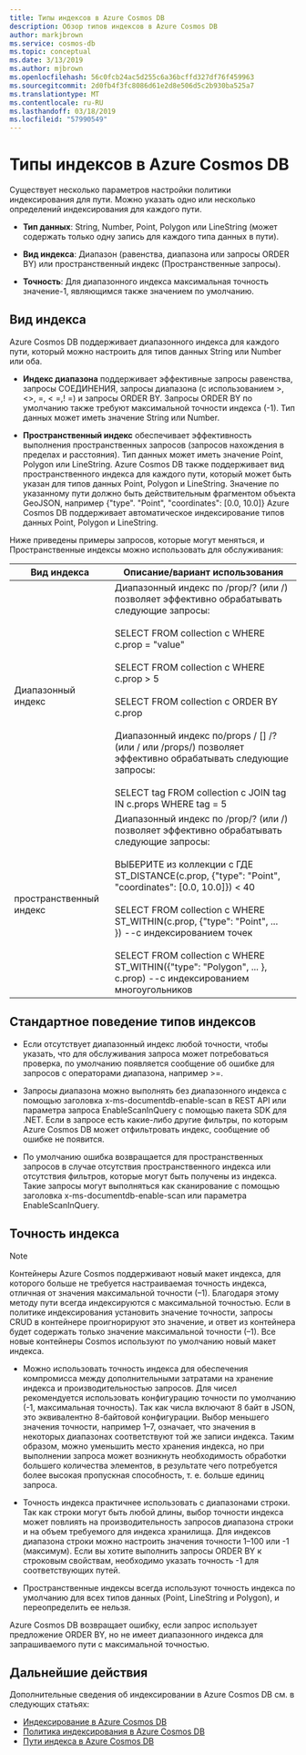 ```yaml
---
title: Типы индексов в Azure Cosmos DB
description: Обзор типов индексов в Azure Cosmos DB
author: markjbrown
ms.service: cosmos-db
ms.topic: conceptual
ms.date: 3/13/2019
ms.author: mjbrown
ms.openlocfilehash: 56c0fcb24ac5d255c6a36bcffd327df76f459963
ms.sourcegitcommit: 2d0fb4f3fc8086d61e2d8e506d5c2b930ba525a7
ms.translationtype: MT
ms.contentlocale: ru-RU
ms.lasthandoff: 03/18/2019
ms.locfileid: "57990549"
---
```

# <a name="index-types-in-azure-cosmos-db"></a>Типы индексов в Azure Cosmos DB

Существует несколько параметров настройки политики индексирования для пути. Можно указать одно или несколько определений индексирования для каждого пути.

- **Тип данных**: String, Number, Point, Polygon или LineString (может содержать только одну запись для каждого типа данных в пути).

- **Вид индекса**: Диапазон (равенства, диапазона или запросы ORDER BY) или пространственный индекс (Пространственные запросы).

- **Точность**: Для диапазонного индекса максимальная точность значение-1, являющимся также значением по умолчанию.

## <a name="index-kind"></a>Вид индекса

Azure Cosmos DB поддерживает диапазонного индекса для каждого пути, который можно настроить для типов данных String или Number или оба.

- **Индекс диапазона** поддерживает эффективные запросы равенства, запросы СОЕДИНЕНИЯ, запросы диапазона (с использованием >, <>, =, < =,! =) и запросы ORDER BY. Запросы ORDER BY по умолчанию также требуют максимальной точности индекса (-1). Тип данных может иметь значение String или Number.

- **Пространственный индекс** обеспечивает эффективность выполнения пространственных запросов (запросов нахождения в пределах и расстояния). Тип данных может иметь значение Point, Polygon или LineString. Azure Cosmos DB также поддерживает вид пространственного индекса для каждого пути, который может быть указан для типов данных Point, Polygon и LineString. Значение по указанному пути должно быть действительным фрагментом объекта GeoJSON, например {"type". "Point", "coordinates": [0.0, 10.0]} Azure Cosmos DB поддерживает автоматическое индексирование типов данных Point, Polygon и LineString.

Ниже приведены примеры запросов, которые могут меняться, и Пространственные индексы можно использовать для обслуживания:

| **Вид индекса** | **Описание/вариант использования** |
| ---------- | ---------------- |
| Диапазонный индекс      | Диапазонный индекс по /prop/? (или /) позволяет эффективно обрабатывать следующие запросы:<br><br>SELECT FROM collection c WHERE c.prop = "value"<br><br>SELECT FROM collection c WHERE c.prop > 5<br><br>SELECT FROM collection c ORDER BY c.prop<br><br>Диапазонный индекс по/props / [] /? (или / или /props/) позволяет эффективно обрабатывать следующие запросы:<br><br>SELECT tag FROM collection c JOIN tag IN c.props WHERE tag = 5  |
| пространственный индекс    | Диапазонный индекс по /prop/? (или /) позволяет эффективно обрабатывать следующие запросы:<br><br>ВЫБЕРИТЕ из коллекции c ГДЕ ST_DISTANCE(c.prop, {"type": "Point", "coordinates": [0.0, 10.0]}) < 40<br><br>SELECT FROM collection c WHERE ST_WITHIN(c.prop, {"type": "Point", ... }) --с индексированием точек<br><br>SELECT FROM collection c WHERE ST_WITHIN({"type": "Polygon", ... }, c.prop) --с индексированием многоугольников |

## <a name="default-behavior-of-index-kinds"></a>Стандартное поведение типов индексов

- Если отсутствует диапазонный индекс любой точности, чтобы указать, что для обслуживания запроса может потребоваться проверка, по умолчанию появляется сообщение об ошибке для запросов с операторами диапазона, например >=.

- Запросы диапазона можно выполнять без диапазонного индекса с помощью заголовка x-ms-documentdb-enable-scan в REST API или параметра запроса EnableScanInQuery с помощью пакета SDK для .NET. Если в запросе есть какие-либо другие фильтры, по которым Azure Cosmos DB может отфильтровать индекс, сообщение об ошибке не появится.

- По умолчанию ошибка возвращается для пространственных запросов в случае отсутствия пространственного индекса или отсутствия фильтров, которые могут быть получены из индекса. Такие запросы могут выполняться как сканирование с помощью заголовка x-ms-documentdb-enable-scan или параметра EnableScanInQuery.

## <a name="index-precision"></a>Точность индекса

> [!NOTE]
> Контейнеры Azure Cosmos поддерживают новый макет индекса, для которого больше не требуется настраиваемая точность индекса, отличная от значения максимальной точности (–1). Благодаря этому методу пути всегда индексируются с максимальной точностью. Если в политике индексирования установить значение точности, запросы CRUD в контейнере проигнорируют это значение, и ответ из контейнера будет содержать только значение максимальной точности (–1).  Все новые контейнеры Cosmos используют по умолчанию новый макет индекса.

- Можно использовать точность индекса для обеспечения компромисса между дополнительными затратами на хранение индекса и производительностью запросов. Для чисел рекомендуется использовать конфигурацию точности по умолчанию (-1, максимальная точность). Так как числа включают 8 байт в JSON, это эквивалентно 8-байтовой конфигурации. Выбор меньшего значения точности, например 1–7, означает, что значения в некоторых диапазонах соответствуют той же записи индекса. Таким образом, можно уменьшить место хранения индекса, но при выполнении запроса может возникнуть необходимость обработки большего количества элементов, в результате чего потребуется более высокая пропускная способность, т. е. больше единиц запроса.

- Точность индекса практичнее использовать с диапазонами строки. Так как строки могут быть любой длины, выбор точности индекса может повлиять на производительность запросов диапазона строки и на объем требуемого для индекса хранилища. Для индексов диапазона строки можно настроить значения точности 1–100 или -1 (максимум). Если вы хотите выполнить запросы ORDER BY к строковым свойствам, необходимо указать точность -1 для соответствующих путей.

- Пространственные индексы всегда используют точность индекса по умолчанию для всех типов данных (Point, LineString и Polygon), и переопределить ее нельзя.

Azure Cosmos DB возвращает ошибку, если запрос использует предложение ORDER BY, но не имеет диапазонного индекса для запрашиваемого пути с максимальной точностью.

## <a name="next-steps"></a>Дальнейшие действия

Дополнительные сведения об индексировании в Azure Cosmos DB см. в следующих статьях:

- [Индексирование в Azure Cosmos DB](index-overview.md)
- [Политика индексирования в Azure Cosmos DB](indexing-policies.md)
- [Пути индекса в Azure Cosmos DB](index-paths.md)

